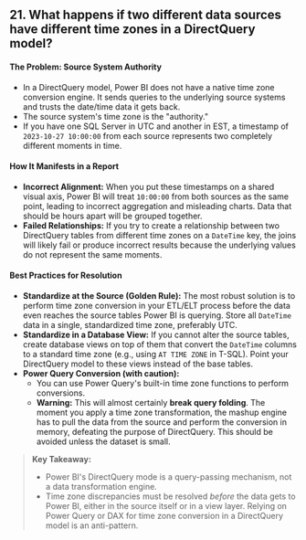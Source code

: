 ## 21. What happens if two different data sources have different time zones in a DirectQuery model?

#### The Problem: Source System Authority
*   In a DirectQuery model, Power BI does not have a native time zone conversion engine. It sends queries to the underlying source systems and trusts the date/time data it gets back.
*   The source system's time zone is the "authority."
*   If you have one SQL Server in UTC and another in EST, a timestamp of `2023-10-27 10:00:00` from each source represents two completely different moments in time.

#### How It Manifests in a Report
*   **Incorrect Alignment:** When you put these timestamps on a shared visual axis, Power BI will treat `10:00:00` from both sources as the same point, leading to incorrect aggregation and misleading charts. Data that should be hours apart will be grouped together.
*   **Failed Relationships:** If you try to create a relationship between two DirectQuery tables from different time zones on a `DateTime` key, the joins will likely fail or produce incorrect results because the underlying values do not represent the same moments.

#### Best Practices for Resolution
*   **Standardize at the Source (Golden Rule):** The most robust solution is to perform time zone conversion in your ETL/ELT process before the data even reaches the source tables Power BI is querying. Store all `DateTime` data in a single, standardized time zone, preferably UTC.
*   **Standardize in a Database View:** If you cannot alter the source tables, create database views on top of them that convert the `DateTime` columns to a standard time zone (e.g., using `AT TIME ZONE` in T-SQL). Point your DirectQuery model to these views instead of the base tables.
*   **Power Query Conversion (with caution):**
    *   You can use Power Query's built-in time zone functions to perform conversions.
    *   **Warning:** This will almost certainly **break query folding**. The moment you apply a time zone transformation, the mashup engine has to pull the data from the source and perform the conversion in memory, defeating the purpose of DirectQuery. This should be avoided unless the dataset is small.

> **Key Takeaway:**
> * Power BI's DirectQuery mode is a query-passing mechanism, not a data transformation engine.
> * Time zone discrepancies must be resolved *before* the data gets to Power BI, either in the source itself or in a view layer. Relying on Power Query or DAX for time zone conversion in a DirectQuery model is an anti-pattern.

